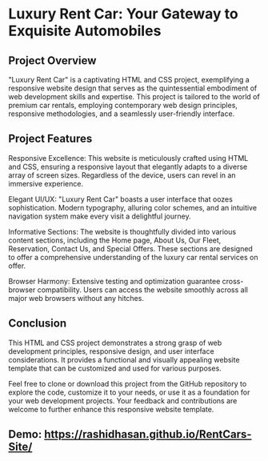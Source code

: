 # Luxury Rent Car: Your Gateway to Exquisite Automobiles

## Project Overview

"Luxury Rent Car" is a captivating HTML and CSS project, exemplifying a responsive website design that serves as the quintessential embodiment of web development skills and expertise. This project is tailored to the world of premium car rentals, employing contemporary web design principles, responsive methodologies, and a seamlessly user-friendly interface.

## Project Features

Responsive Excellence: This website is meticulously crafted using HTML and CSS, ensuring a responsive layout that elegantly adapts to a diverse array of screen sizes. Regardless of the device, users can revel in an immersive experience.

Elegant UI/UX: "Luxury Rent Car" boasts a user interface that oozes sophistication. Modern typography, alluring color schemes, and an intuitive navigation system make every visit a delightful journey.

Informative Sections: The website is thoughtfully divided into various content sections, including the Home page, About Us, Our Fleet, Reservation, Contact Us, and Special Offers. These sections are designed to offer a comprehensive understanding of the luxury car rental services on offer.

Browser Harmony: Extensive testing and optimization guarantee cross-browser compatibility. Users can access the website smoothly across all major web browsers without any hitches.


## Conclusion

This HTML and CSS project demonstrates a strong grasp of web development principles, responsive design, and user interface considerations. It provides a functional and visually appealing website template that can be customized and used for various purposes.

Feel free to clone or download this project from the GitHub repository to explore the code, customize it to your needs, or use it as a foundation for your web development projects. Your feedback and contributions are welcome to further enhance this responsive website template.

## Demo: https://rashidhasan.github.io/RentCars-Site/
